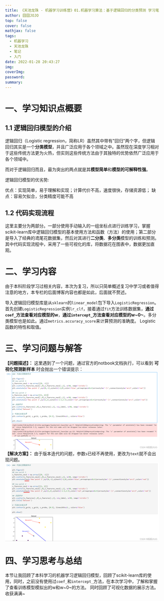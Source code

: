 ```yaml
---
title: 《天池龙珠 - 机器学习训练营》01.机器学习算法：基于逻辑回归的分类预测 学习笔记
author: 囧囧JOJO
top: false
cover: false
mathjax: false
tags:
  - 机器学习
  - 天池龙珠
  - 笔记
  - 入门
date: 2022-01-28 20:43:27
img:
coverImg:
password:
summary:
---
```

# 一、学习知识点概要
## 1.1 逻辑回归模型的介绍
逻辑回归（Logistic regression，简称LR）虽然其中带有"回归"两个字，但逻辑回归其实是一个**分类模型**，并且广泛应用于各个领域之中。虽然现在深度学习相对于这些传统方法更为火热，但实则这些传统方法由于其独特的优势依然广泛应用于各个领域中。

而对于逻辑回归而且，最为突出的两点就是其**模型简单**和**模型的可解释性强**。

逻辑回归模型的优劣势:

优点：实现简单，易于理解和实现；计算代价不高，速度很快，存储资源低；
缺点：容易欠拟合，分类精度可能不高
## 1.2 代码实现流程
这里主要分为两部分。一部分使用手动输入的一组坐标点进行训练学习，掌握scikit-learn库中逻辑回归模型的基本使用方法和函数（方法）的使用；第二部分是导入了经典的鸢尾花数据集，然后对其进行**二分类**、**多分类**模型的训练和预测。
其中代码实现流程中，采用了一些可视化的库，将数据花在图表中，数据更加直观。
# 二、学习内容
由于本科阶段学习过相关内容，本次为复习，所以只简单概述复习中学习或者值得注意的地方，本专栏的后面博客内容也都是如此，后面就不赘述。

导入逻辑回归模型库是从`sklearn`的`linear_model`包下导入`LogisticRegression`。
首先创建`LogisticRegression`实例`lr_clf`，接着通过`fit`方法训练数据集，**通过`coef_`方法查看对应模型的w**，**通过`intercept_`方法查看对应模型的w~0~**。多分类模型也是如此。通过`metrics.accuracy_score`来计算预测的准确度。 Logistic 函数的特性和取值。

# 三、学习问题与解答

**【问题描述】：** 这里遇到了一个问题，通过官方的notbook文档执行，可以看到 **可视化预测新样本** 时会抛出一个错误提示：
![在这里插入图片描述](/assets/images/4oorP7ZZn/watermark,type_d3F5LXplbmhlaQ,shadow_50,text_Q1NETiBA5Zun5ZunSk9KTw==,size_20,color_FFFFFF,t_70,g_se,x_16.png)
**【解决方案】：** 由于版本迭代的问题，参数`s`已经不再使用，更改为`text`就不会出现问题。
![在这里插入图片描述](/assets/images/4oorP7ZZn/watermark,type_d3F5LXplbmhlaQ,shadow_50,text_Q1NETiBA5Zun5ZunSk9KTw==,size_20,color_FFFFFF,t_70,g_se,x_16-16458174020191.png)
# 四、学习思考与总结
本节让我回顾了本科学习的机器学习逻辑回归模型，回顾了scikit-learn库的使用，同时，之前没有使用过`coef_`和`intercept_`方法，在本次学习中，了解和掌握了查看训练模型模拟出的w和w~0~的方法。
同时回顾了可视化数据的展示方法。收获满满~

